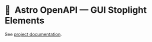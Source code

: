 # 🚀  Astro OpenAPI — GUI Stoplight Elements

See [project documentation](https://github.com/JulianCataldo/astro-openapi#readme).
